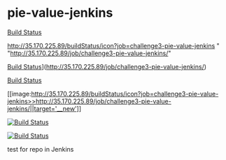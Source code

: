 # pie-value-jenkins
[Build Status](http://35.170.225.89/buildStatus/icon?job=challenge3-pie-value-jenkins "http://35.170.225.89/job/challenge3-pie-value-jenkins/")

http://35.170.225.89/buildStatus/icon?job=challenge3-pie-value-jenkins " "http://35.170.225.89/job/challenge3-pie-value-jenkins/"


[Build Status](http://35.170.225.89/buildStatus/icon?job=challenge3-pie-value-jenkins)](http://35.170.225.89/job/challenge3-pie-value-jenkins/)


[Build Status](http://35.170.225.89/buildStatus/icon?job=challenge3-pie-value-jenkins "http://35.170.225.89/job/challenge3-pie-value-jenkins/")


[[image:http://35.170.225.89/buildStatus/icon?job=challenge3-pie-value-jenkins>>http://35.170.225.89/job/challenge3-pie-value-jenkins/||target='__new']]


[![Build Status](http://35.170.225.89/job/challenge3-pie-value-jenkins/badge/icon)](http://35.170.225.89/job/challenge3-pie-value-jenkins/)

[![Build Status](http://35.170.225.89/buildStatus/icon?job=challenge3-pie-value-jenkins)](http://35.170.225.89/job/challenge3-pie-value-jenkins/)

test for repo in Jenkins
